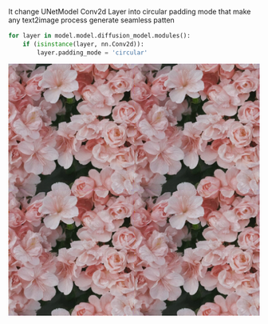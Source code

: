 It change UNetModel Conv2d Layer into circular padding mode that make any text2image process generate seamless patten

```python
for layer in model.model.diffusion_model.modules():
    if (isinstance(layer, nn.Conv2d)):
        layer.padding_mode = 'circular'
```


<!DOCTYPE html>
<html>
<head>
    <style>
        .image-container {
            display: flex; 
            justify-content: center;
            align-items: center;
            flex-wrap: wrap; 
            margin: 0px; 
        }
        .image-container img {
            flex: 1; 
            width: calc(33.333% - 20px);
            border: none; 
            object-fit: cover;
        }
    </style>
</head>
<body>

<div class="image-container">
    <img src="./example/seamless.png" alt="Image 1">
    <img src="./example/seamless.png" alt="Image 2">

</div>
<div class="image-container">
    <img src="./example/seamless.png" alt="Image 3">
    <img src="./example/seamless.png" alt="Image 4">

</div>

</body>
</html>
